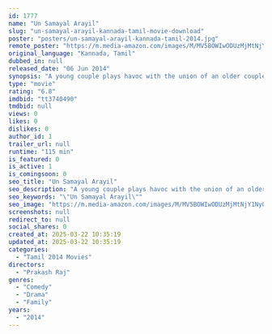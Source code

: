 ```yaml
---
id: 1777
name: "Un Samayal Arayil"
slug: "un-samayal-arayil-kannada-tamil-movie-download"
poster: "posters/un-samayal-arayil-kannada-tamil-2014.jpg"
remote_poster: "https://m.media-amazon.com/images/M/MV5BOWIwODUzMjMtNjY1Ny00ODQ0LTllZWEtMDZmY2FiNjk1YzgyXkEyXkFqcGdeQXVyOTk3NTc2MzE@._V1_SX300.jpg"
original_language: "Kannada, Tamil"
dubbed_in: null
released_date: "06 Jun 2014"
synopsis: "A young couple plays havoc with the union of an older couple."
type: "movie"
rating: "6.8"
imdbid: "tt3740490"
tmdbid: null
views: 0
likes: 0
dislikes: 0
author_id: 1
trailer_url: null
runtime: "115 min"
is_featured: 0
is_active: 1
is_comingsoon: 0
seo_title: "Un Samayal Arayil"
seo_description: "A young couple plays havoc with the union of an older couple."
seo_keywords: "\"Un Samayal Arayil\""
seo_image: "https://m.media-amazon.com/images/M/MV5BOWIwODUzMjMtNjY1Ny00ODQ0LTllZWEtMDZmY2FiNjk1YzgyXkEyXkFqcGdeQXVyOTk3NTc2MzE@._V1_SX300.jpg"
screenshots: null
redirect_to: null
social_shares: 0
created_at: 2025-03-22 10:35:19
updated_at: 2025-03-22 10:35:19
categories:
  - "Tamil 2014 Movies"
directors:
  - "Prakash Raj"
genres:
  - "Comedy"
  - "Drama"
  - "Family"
years:
  - "2014"
---
```

